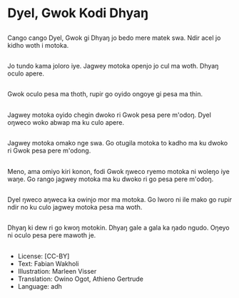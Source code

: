 # Dyel, Gwok Kodi Dhyaŋ

##
Cango cango Dyel,  Gwok gi Dhyaŋ jo bedo mere matek swa. Ndir acel jo kidho woth i motoka.

##
Jo tundo kama joloro iye. Jagwey motoka openjo jo cul ma woth. Dhyaŋ oculo apere.

##
Gwok oculo pesa ma thoth,  rupir go oyido ongoye gi pesa ma thin.

##
Jagwey motoka oyido chegin dwoko ri Gwok pesa pere m'odoŋ. Dyel oŋweco woko abwap ma ku culo apere.

##
Jagwey motoka omako nge swa. Go otugila motoka to kadho ma ku dwoko ri Gwok pesa pere m'odong.

##
Meno,  ama omiyo kiri konon,  fodi Gwok ŋweco ryemo motoka ni woleŋo iye waŋe. Go rango jagwey motoka ma ku dwoko ri go pesa pere m'odoŋ.

##
Dyel ŋweco aŋweca ka owinjo mor ma motoka. Go lworo ni ile mako go rupir ndir no ku culo jagwey motoka pesa ma woth.

##
Dhyaŋ ki dew ri go kwoŋ motokin. Dhyaŋ gale a gala ka ŋado ngudo. Oŋeyo ni oculo pesa pere mawoth je.

##
* License: [CC-BY]
* Text: Fabian Wakholi
* Illustration: Marleen Visser
* Translation: Owino Ogot, Athieno Gertrude
* Language: adh
